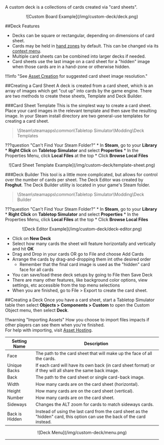 A custom deck is a collections of cards created via "card sheets".

<center>![Custom Board Example](/img/custom-deck/deck.png)</center>

##Deck Features
* Decks can be square or rectangular, depending on dimensions of card sheet.
* Cards may be held in [hand zones](../game-tools/zone-tools.md#hand-zone) by default. This can be changed via its [context menu](../player-guides/context-menu.md#toggles).
* Multiple card sheets can be combined into larger decks if needed.
* Card sheets use the last image on a card sheet for a "hidden" image when those cards are in a hand-zone or otherwise hidden.

!!!info "See [Asset Creation](asset-creation.md) for suggested card sheet image resolution."

##Creating a Card Sheet
A deck is created from a card sheet, which is an array of images which get "cut up" into cards by the game engine. There are two methods to create these sheets, Template and Deck Builder.

###Card Sheet Template
This is the simplest way to create a card sheet. Place your card images in the relevant template and then save the resulting image. In your Steam install directory are two general-use templates for creating a card sheet.

>\Steam\steamapps\common\Tabletop Simulator\Modding\Deck Templates

???question "Can't Find Your Steam Folder?"
    * In **Steam**, go to your **Library**
    * **Right Click** on **Tabletop Simulator** and select **Properties**
    * In the Properties Menu, click **Local Files** at the top
    * Click **Browse Local Files**

<center>![Card Sheet Template Example](/img/custom-deck/template-sheet.png)</center>

###Deck Builder
This tool is a little more complicated, but allows for control over the number of cards per sheet. The Deck Editor was created by **Froghut**. The Deck Builder utility is located in your game's Steam folder.

>\Steam\steamapps\common\Tabletop Simulator\Modding\Deck Builder

???question "Can't Find Your Steam Folder?"
    * In **Steam**, go to your **Library**
    * **Right Click** on **Tabletop Simulator** and select **Properties**
    * In the Properties Menu, click **Local Files** at the top
    * Click **Browse Local Files**

<center>![Deck Editor Example](/img/custom-deck/deck-editor.png)</center>

* Click on **New Deck**
* Select how many cards the sheet will feature horizontally and vertically and hit **OK**
* Drag and Drop in your cards OR go to File and choose Add Cards
* Arrange the cards by drag-and-dropping them int othe desired order
    * Remember that the final card image is used as the "hidden" card face for all cards
* You can save/load these deck setups by going to File then Save Deck
* There are many other features, like background color options, view settings, etc accessible from the top menu selections
* When you are finished, go to File > Export to create the card sheet.

##Creating a Deck
Once you have a card sheet, start a Tabletop Simulator table then select **Objects > Components > Custom** to open the Custom Object menu, then select **Deck**.

!!!warning "Importing Assets"
    How you choose to import files impacts if other players can see them when you're finished.<br>For help with importing, visit [Asset Hosting](asset-importing.md).

Setting Name | Description
-- | --
Face | The path to the card sheet that will make up the face of all the cards.
Unique Backs | If each card will have its own back (in card sheet format) or if they will all share the same back image.
Back | The path to the card sheet or single card-back image.
Width | How many cards are on the card sheet (horizontal).
Height | How many cards are on the card sheet (vertical).
Number | How many cards are on the card sheet.
Sideways | Changes the ALT zoom for cards to match sideways cards.
Back is Hidden | Instead of using the last card from the card sheet as the "hidden" card, this option can use the back of the card instead.

<center>![Deck Menu](/img/custom-deck/menu.png)</center>









---
